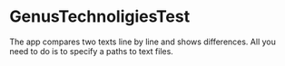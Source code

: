 # GenusTechnoligiesTest
The app compares two texts line by line and shows differences.
All you need to do is to specify a paths to text files.
